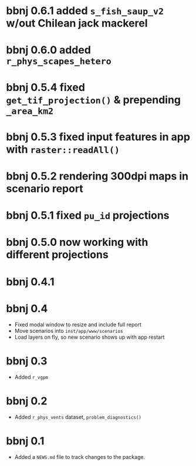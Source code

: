 # bbnj 0.6.1 added `s_fish_saup_v2` w/out Chilean jack mackerel

# bbnj 0.6.0 added `r_phys_scapes_hetero`

# bbnj 0.5.4 fixed `get_tif_projection()` & prepending `_area_km2`

# bbnj 0.5.3 fixed input features in app with `raster::readAll()`

# bbnj 0.5.2 rendering 300dpi maps in scenario report

# bbnj 0.5.1 fixed `pu_id` projections

# bbnj 0.5.0 now working with different projections

# bbnj 0.4.1

# bbnj 0.4

* Fixed modal window to resize and include full report
* Move scenarios into `inst/app/www/scenarios`
* Load layers on fly, so new scenario shows up with app restart

# bbnj 0.3

* Added `r_vgpm`

# bbnj 0.2

* Added `r_phys_vents` dataset, `problem_diagnostics()`

# bbnj 0.1

* Added a `NEWS.md` file to track changes to the package.
